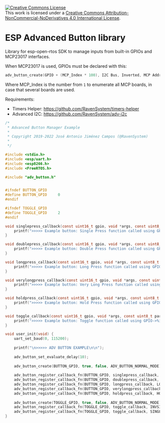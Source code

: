 <a rel="license" href="http://creativecommons.org/licenses/by-nc-nd/4.0/"><img alt="Creative Commons License" style="border-width:0" src="https://i.creativecommons.org/l/by-nc-nd/4.0/88x31.png" /></a><br />This work is licensed under a <a rel="license" href="http://creativecommons.org/licenses/by-nc-nd/4.0/">Creative Commons Attribution-NonCommercial-NoDerivatives 4.0 International License</a>.

# ESP Advanced Button library

Library for esp-open-rtos SDK to manage inputs from built-in GPIOs and MCP23017 interfaces.

When MCP23017 is used, GPIOs must be declared with this:
```c
adv_button_create(GPIO + (MCP_Index * 100), I2C Bus, Inverted, MCP Address);
```

Where MCP_Index is the number from `1` to enumerate all MCP boards, in case that several boards are used. 

Requirements:
- Timers Helper: https://github.com/RavenSystem/timers-helper
- Advanced I2C: https://github.com/RavenSystem/adv-i2c

```c
/*
 * Advanced Button Manager Example
 *
 * Copyright 2019-2022 José Antonio Jiménez Campos (@RavenSystem)
 *
 */

#include <stdio.h>
#include <esp/uart.h>
#include <esp8266.h>
#include <FreeRTOS.h>

#include "adv_button.h"


#ifndef BUTTON_GPIO
#define BUTTON_GPIO     0
#endif

#ifndef TOGGLE_GPIO
#define TOGGLE_GPIO     2
#endif

void singlepress_callback(const uint16_t gpio, void *args, const uint8_t param) {
    printf(">>>>> Example button: Single Press function called using GPIO->%i\n", gpio);
}

void doublepress_callback(const uint16_t gpio, void *args, const uint8_t param) {
    printf(">>>>> Example button: Double Press function called using GPIO->%i\n", gpio);
}

void longpress_callback(const uint16_t gpio, void *args, const uint8_t param) {
    printf(">>>>> Example button: Long Press function called using GPIO->%i\n", gpio);
}

void verylongpress_callback(const uint16_t gpio, void *args, const uint8_t param) {
    printf(">>>>> Example button: Very Long Press function called using GPIO->%i\n", gpio);
}

void holdpress_callback(const uint16_t gpio, void *args, const uint8_t param) {
    printf(">>>>> Example button: Hold Press function called using GPIO->%i\n", gpio);
}

void toggle_callback(const uint16_t gpio, void *args, const uint8_t param) {
    printf(">>>>> Example button: Toggle function called using GPIO->%i\n", gpio);
}

void user_init(void) {
    uart_set_baud(0, 115200);
    
    printf("\n>>>>> ADV BUTTON EXAMPLE\n\n");
    
    adv_button_set_evaluate_delay(10);
    
    adv_button_create(BUTTON_GPIO, true, false, ADV_BUTTON_NORMAL_MODE);
    
    adv_button_register_callback_fn(BUTTON_GPIO, singlepress_callback, SINGLEPRESS_TYPE, NULL, 0);
    adv_button_register_callback_fn(BUTTON_GPIO, doublepress_callback, DOUBLEPRESS_TYPE, NULL, 0);
    adv_button_register_callback_fn(BUTTON_GPIO, longpress_callback, LONGPRESS_TYPE, NULL, 0);
    adv_button_register_callback_fn(BUTTON_GPIO, verylongpress_callback, VERYLONGPRESS_TYPE, NULL, 0);
    adv_button_register_callback_fn(BUTTON_GPIO, holdpress_callback, HOLDPRESS_TYPE, NULL, 0);
    
    adv_button_create(TOGGLE_GPIO, true, false, ADV_BUTTON_NORMAL_MODE);
    adv_button_register_callback_fn(TOGGLE_GPIO, toggle_callback, INVSINGLEPRESS_TYPE, NULL, 0);    // Low
    adv_button_register_callback_fn(TOGGLE_GPIO, toggle_callback, SINGLEPRESS_TYPE, NULL, 0);       // High
}
```
